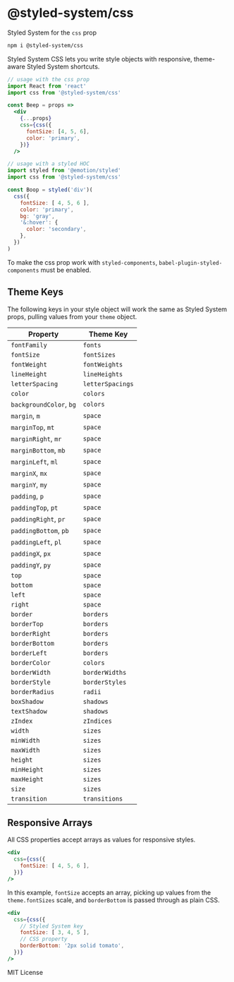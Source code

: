 
# @styled-system/css

Styled System for the `css` prop

```sh
npm i @styled-system/css
```

Styled System CSS lets you write style objects with responsive, theme-aware Styled System shortcuts.

```jsx
// usage with the css prop
import React from 'react'
import css from '@styled-system/css'

const Beep = props =>
  <div
    {...props}
    css={css({
      fontSize: [4, 5, 6],
      color: 'primary',
    })}
  />
```

```js
// usage with a styled HOC
import styled from '@emotion/styled'
import css from '@styled-system/css'

const Boop = styled('div')(
  css({
    fontSize: [ 4, 5, 6 ],
    color: 'primary',
    bg: 'gray',
    '&:hover': {
      color: 'secondary',
    },
  })
)
```

To make the css prop work with `styled-components`, `babel-plugin-styled-components` must be enabled.

## Theme Keys

The following keys in your style object will work the same as Styled System props, pulling values from your `theme` object.

Property  | Theme Key
---|---
`fontFamily` | `fonts`
`fontSize` | `fontSizes`
`fontWeight` | `fontWeights`
`lineHeight` | `lineHeights`
`letterSpacing` | `letterSpacings`
`color` | `colors`
`backgroundColor`, `bg` | `colors`
`margin`, `m` | `space`
`marginTop`, `mt` | `space`
`marginRight`, `mr` | `space`
`marginBottom`, `mb` | `space`
`marginLeft`, `ml` | `space`
`marginX`, `mx` | `space`
`marginY`, `my` | `space`
`padding`, `p` | `space`
`paddingTop`, `pt` | `space`
`paddingRight`, `pr` | `space`
`paddingBottom`, `pb` | `space`
`paddingLeft`, `pl` | `space`
`paddingX`, `px` | `space`
`paddingY`, `py` | `space`
`top` | `space`
`bottom` | `space`
`left` | `space`
`right` | `space`
`border` | `borders`
`borderTop` | `borders`
`borderRight` | `borders`
`borderBottom` | `borders`
`borderLeft` | `borders`
`borderColor` | `colors`
`borderWidth` | `borderWidths`
`borderStyle` | `borderStyles`
`borderRadius` | `radii`
`boxShadow` | `shadows`
`textShadow` | `shadows`
`zIndex` | `zIndices`
`width` | `sizes`
`minWidth` | `sizes`
`maxWidth` | `sizes`
`height` | `sizes`
`minHeight` | `sizes`
`maxHeight` | `sizes`
`size` | `sizes`
`transition` | `transitions`

## Responsive Arrays

All CSS properties accept arrays as values for responsive styles.

```jsx
<div
  css={css({
    fontSize: [ 4, 5, 6 ],
  })}
/>
```

In this example, `fontSize` accepts an array, picking up values from the `theme.fontSizes` scale, and `borderBottom` is passed through as plain CSS.

```jsx
<div
  css={css({
    // Styled System key
    fontSize: [ 3, 4, 5 ],
    // CSS property
    borderBottom: '2px solid tomato',
  })}
/>
```

MIT License
